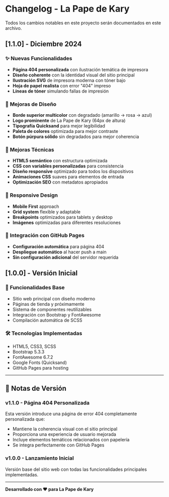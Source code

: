 # Changelog - La Pape de Kary

Todos los cambios notables en este proyecto serán documentados en este archivo.

## [1.1.0] - Diciembre 2024

### ✨ **Nuevas Funcionalidades**
- **Página 404 personalizada** con ilustración temática de impresora
- **Diseño coherente** con la identidad visual del sitio principal
- **Ilustración SVG** de impresora moderna con tóner bajo
- **Hoja de papel realista** con error "404" impreso
- **Líneas de tóner** simulando fallas de impresión

### 🎨 **Mejoras de Diseño**
- **Borde superior multicolor** con degradado (amarillo → rosa → azul)
- **Logo prominente** de La Pape de Kary (64px de altura)
- **Tipografía Quicksand** para mejor legibilidad
- **Paleta de colores** optimizada para mejor contraste
- **Botón púrpura sólido** sin degradados para mejor coherencia

### 🔧 **Mejoras Técnicas**
- **HTML5 semántico** con estructura optimizada
- **CSS con variables personalizadas** para consistencia
- **Diseño responsive** optimizado para todos los dispositivos
- **Animaciones CSS** suaves para elementos de entrada
- **Optimización SEO** con metadatos apropiados

### 📱 **Responsive Design**
- **Mobile First** approach
- **Grid system** flexible y adaptable
- **Breakpoints** optimizados para tablets y desktop
- **Imágenes** optimizadas para diferentes resoluciones

### 🚀 **Integración con GitHub Pages**
- **Configuración automática** para página 404
- **Despliegue automático** al hacer push a main
- **Sin configuración adicional** del servidor requerida

## [1.0.0] - Versión Inicial

### 🎯 **Funcionalidades Base**
- Sitio web principal con diseño moderno
- Páginas de tienda y próximamente
- Sistema de componentes reutilizables
- Integración con Bootstrap y FontAwesome
- Compilación automática de SCSS

### 🛠️ **Tecnologías Implementadas**
- HTML5, CSS3, SCSS
- Bootstrap 5.3.3
- FontAwesome 6.7.2
- Google Fonts (Quicksand)
- GitHub Pages para hosting

---

## 📝 **Notas de Versión**

### **v1.1.0 - Página 404 Personalizada**
Esta versión introduce una página de error 404 completamente personalizada que:
- Mantiene la coherencia visual con el sitio principal
- Proporciona una experiencia de usuario mejorada
- Incluye elementos temáticos relacionados con papelería
- Se integra perfectamente con GitHub Pages

### **v1.0.0 - Lanzamiento Inicial**
Versión base del sitio web con todas las funcionalidades principales implementadas.

---

**Desarrollado con ❤️ para La Pape de Kary**
